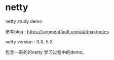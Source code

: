 # netty
netty study demo

参考blog : https://segmentfault.com/u/dhxx/notes

netty version : 3.X, 5.X

包含一系列的netty 学习过程中的demo。

